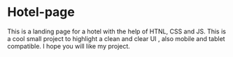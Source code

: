 # Hotel-page

This is a landing page for a hotel with the help of HTNL, CSS and JS. This is a cool small project to highlight a clean and clear UI , also mobile and tablet compatible.
I hope you will like my project.
